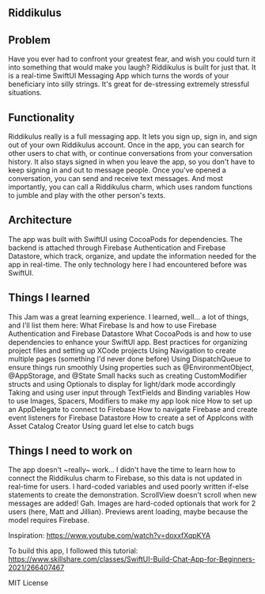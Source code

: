 ## Riddikulus

Problem
----------
Have you ever had to confront your greatest fear, and wish you could turn it into something that would make you laugh? Riddikulus is built for just that. It is a real-time SwiftUI Messaging App which turns the words of your beneficiary into silly strings. It's great for de-stressing extremely stressful situations.

Functionality
----------
Riddikulus really is a full messaging app. It lets you sign up, sign in, and sign out of your own Riddikulus account. Once in the app, you can search for other users to chat with, or continue conversations from your conversation history. It also stays signed in when you leave the app, so you don't have to keep signing in and out to message people. Once you've opened a conversation, you can send and receive text messages. And most importantly, you can call a Riddikulus charm, which uses random functions to jumble and play with the other person's texts.

Architecture
----------
The app was built with SwiftUI using CocoaPods for dependencies. The backend is attached through Firebase Authentication and Firebase Datastore, which track, organize, and update the information needed for the app in real-time. The only technology here I had encountered before was SwiftUI.

Things I learned
----------
This Jam was a great learning experience. I learned, well... a lot of things, and I'll list them here:
    What Firebase Is and how to use Firebase Authentication and Firebase Datastore
    What CocoaPods is and how to use dependencies to enhance your SwiftUI app.
    Best practices for organizing project files and setting up XCode projects
    Using Navigation to create multiple pages (something I'd never done before)
    Using DispatchQueue to ensure things run smoothly
    Using properties such as @EnvironmentObject, @AppStorage, and @State
    Small hacks such as creating CustomModifier structs and using Optionals to display for light/dark mode accordingly
    Taking and using user input through TextFields and Binding variables
    How to use Images, Spacers, Modifiers to make my app look nice
    How to set up an AppDelegate to connect to Firebase
    How to navigate Firebase and create event listeners for Firebase Datastore
    How to create a set of AppIcons with Asset Catalog Creator
    Using guard let else to catch bugs

Things I need to work on
----------
The app doesn't ~really~ work... I didn't have the time to learn how to connect the Riddikulus charm to Firebase, so this data is not updated in real-time for users. I hard-coded variables and used poorly written if-else statements to create the demonstration.
ScrollView doesn't scroll when new messages are added! Gah.
Images are hard-coded optionals that work for 2 users (here, Matt and Jillian).
Previews arent loading, maybe because the model requires Firebase.

Inspiration: https://www.youtube.com/watch?v=doxxfXqpKYA

To build this app, I followed this tutorial: https://www.skillshare.com/classes/SwiftUI-Build-Chat-App-for-Beginners-2021/266407467

MIT License

